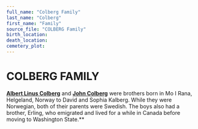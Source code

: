 ```yaml
---
full_name: "Colberg Family"
last_name: "Colberg"
first_name: "Family"
source_file: "COLBERG Family"
birth_location:
death_location:
cemetery_plot: 
---
```

# COLBERG FAMILY

[**Albert Linus Colberg**](../_people/Colberg_Albert.md) and [**John Colberg**](../_people/Colberg_John.md) were brothers born in Mo I Rana,
Helgeland, Norway to David and Sophia Kalberg. While they were
Norwegian, both of their parents were Swedish. The boys also had a
brother, Erling, who emigrated and lived for a while in Canada before
moving to Washington State.**

